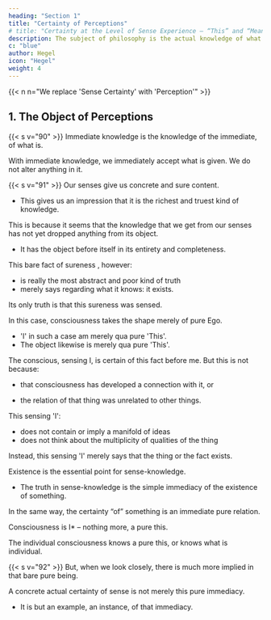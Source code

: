 ```yaml
---
heading: "Section 1"
title: "Certainty of Perceptions"
# title: "Certainty at the Level of Sense Experience – “This” and “Meaning"
description: The subject of philosophy is the actual knowledge of what truly is
c: "blue"
author: Hegel
icon: "Hegel"
weight: 4
---
```


<!-- – A – CONSCIOUSNESS (1) -->

{{< n n="We replace 'Sense Certainty' with 'Perception'" >}}


## 1. The Object of Perceptions 
<!-- Sense Certainty -->

{{< s v="90" >}} Immediate knowledge is the knowledge of the immediate, of what is.

<!-- The knowledge, which is at the start or immediately our object, can be nothing else than just that which is  -->

With immediate knowledge, we immediately accept what is given. We do not alter anything in it.  
<!-- as it is presented before us, and keeping mere apprehension (Auffassen) free from conceptual comprehension (Begreifen). -->


{{< s v="91" >}} Our senses give us concrete and sure content. 
- This gives us an impression that it is the richest and truest kind of knowledge. 

<!-- , to be even a knowledge of endless wealth – a wealth to which we can as little find any limit when we traverse its extent in space and time, where that content is presented before us, as when we take a fragment out of the abundance it offers us and by dividing and dividing seek to penetrate its intent.  -->

<!-- This is because it seems that sensory knowledge has not yet dropped anything from the object.  -->
This is because it seems that the knowledge that we get from our senses has not yet dropped anything from its object. 
- It has the object before itself in its entirety and completeness.

This bare fact of sureness <!-- certainty -->, however:
- is really the most abstract and poor kind of truth
- merely says regarding what it knows: it exists.
<!-- is; -->

Its only truth is that this sureness was sensed.
<!-- contains solely the being of the fact it knows.  -->

In this case, consciousness takes the shape merely of pure Ego. 
<!-- , on its part, in the case of this form of certainty, -->
- 'I' in such a case am merely qua pure 'This'. 
- The object likewise is merely qua pure 'This'. 


The conscious, sensing I, is certain of this fact before me. But this is not because:
<!-- - I qua consciousness have developed myself in connection with it, or -->
- that consciousness has developed a connection with it, or
 <!-- and in manifold ways set thought to work about it, or  -->
- the relation of that thing was unrelated to other things.
<!-- - the fact, the thing and its distinct qualities, of which I am certain, lacked possible modes of relation and a variety of connections with other things. -->

<!-- Neither has anything to do with the truth sensuous certainty contains.  -->

<!-- Neither the I nor the thing has here the meaning of a manifold relation with a variety of other things, of mediation in a variety of ways.  -->

This sensing 'I':
- does not contain or imply a manifold of ideas
- does not think about the multiplicity of qualities of the thing

Instead, this sensing 'I' merely says that the thing or the fact exists. 


Existence is the essential point for sense-knowledge. 
- The truth in sense-knowledge is the simple immediacy of the existence of something. 

<!-- In the same way, the certainty qua relation, the certainty “of” something, is an immediate pure relation.  -->

In the same way, the certainty “of” something is an immediate pure relation. 

Consciousness is I* – nothing more, a pure this. 

<!-- n n="Here Kant confuses consciousness for identity and the ego -->


The individual consciousness knows a pure this, or knows what is individual.


{{< s v="92" >}} But, when we look closely, there is much more implied in that bare pure being. 
<!-- , which constitutes the kernel of this form of certainty. -->
<!-- , and is given out by it as its truth. -->

A concrete actual certainty of sense is not merely this pure immediacy.
- It is but an example, an instance, of that immediacy.

<!-- Amongst the innumerable distinctions that here come to light, we find in all cases  -->



